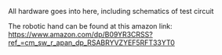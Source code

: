 All hardware goes into here, including schematics of test circuit

The robotic hand can be found at this amazon link: https://www.amazon.com/dp/B09YR3CRSS?ref_=cm_sw_r_apan_dp_RSABRYVZYEF5RFT33YT0
